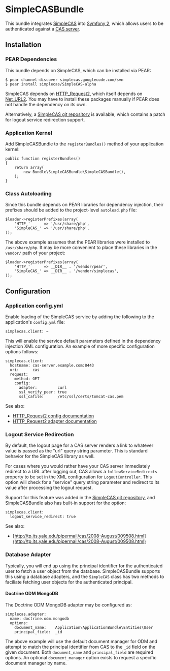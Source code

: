 # SimpleCASBundle

This bundle integrates [SimpleCAS](http://code.google.com/p/simplecas/) into
[Symfony 2](http://github.com/symfony/symfony), which allows users to be
authenticated against a [CAS server](http://www.jasig.org/cas).

## Installation

### PEAR Dependencies

This bundle depends on SimpleCAS, which can be installed via PEAR:

    $ pear channel-discover simplecas.googlecode.com/svn
    $ pear install simplecas/SimpleCAS-alpha

SimpleCAS depends on [HTTP_Request2](http://pear.php.net/package/HTTP_Request2),
which itself depends on [Net_URL2](http://pear.php.net/package/Net_URL2).  You
may have to install these packages manually if PEAR does not handle the dependency
on its own.

Alternatively, a [SimpleCAS git repository](http://github.com/jmikola/simplecas) is
available, which contains a patch for logout service redirection support.

### Application Kernel

Add SimpleCASBundle to the `registerBundles()` method of your application kernel:

    public function registerBundles()
    {
        return array(
            new Bundle\SimpleCASBundle\SimpleCASBundle(),
        );
    }

### Class Autoloading

Since this bundle depends on PEAR libraries for dependency injection, their
prefixes should be added to the project-level `autoload.php` file:

    $loader->registerPrefixes(array(
        'HTTP_'      => '/usr/share/php',
        'SimpleCAS_' => '/usr/share/php',
    ));

The above example assumes that the PEAR libraries were installed to `/usr/share/php`.
It may be more convenient to place these libraries in the `vendor/` path of your
project:

    $loader->registerPrefixes(array(
        'HTTP_'      => __DIR__ . '/vendor/pear',
        'SimpleCAS_' => __DIR__ . '/vendor/simplecas',
    ));

## Configuration

### Application config.yml

Enable loading of the SimpleCAS service by adding the following to the application's
`config.yml` file:

    simplecas.client: ~

This will enable the service default parameters defined in the dependency injection
XML configuration.  An example of more specific configuration options follows:

    simplecas.client:
      hostname: cas-server.example.com:8443
      uri:      cas
      request:
        method: GET
        config:
          adapter:         curl
          ssl_verify_peer: true
          ssl_cafile:      /etc/ssl/certs/tomcat-cas.pem

See also:

 * [HTTP_Request2 config documentation](http://pear.php.net/manual/en/package.http.http-request2.config.php)
 * [HTTP_Request2 adapter documentation](http://pear.php.net/manual/en/package.http.http-request2.adapters.php)

### Logout Service Redirection

By default, the logout page for a CAS server renders a link to whatever value is
passed as the "url" query string parameter.  This is standard behavior for the
SimpleCAS library as well.

For cases where you would rather have your CAS server immediately redirect to a
URL after logging out, CAS allows a `followServiceRedirects` property to be set
in the XML configuration for `LogoutController`.  This option will check for a
"service" query string parameter and redirect to its value after processing the
logout request.

Support for this feature was added in the [SimpleCAS git repository](http://github.com/jmikola/simplecas),
and SimpleCASBundle also has built-in support for the option:

    simplecas.client:
      logout_service_redirect: true

See also:

 * [http://tp.its.yale.edu/pipermail/cas/2008-August/009508.html](http://tp.its.yale.edu/pipermail/cas/2008-August/009508.html)

### Database Adapter

Typically, you will end up using the principal identifier for the authenticated
user to fetch a user object from the database.  SimpleCASBundle supports this
using a database adapters, and the `SimpleCAS` class has two methods to faciliate
fetching user objects for the authenticated principal.

#### Doctrine ODM MongoDB

The Doctrine ODM MongoDB adapter may be configured as:

    simplecas.adapter:
      name: doctrine.odm.mongodb
      options:
        document_name:    Application\ApplicationBundle\Entities\User
        principal_field:  _id

The above example will use the default document manager for ODM and attempt to
match the principal identifier from CAS to the `_id` field on the given document.
Both `document_name` and `principal_field` are required options.  An optional
`document_manager` option exists to request a specific document manager by name.
